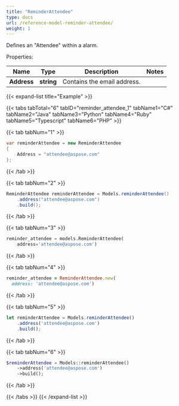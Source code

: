 ```yaml
---
title: "ReminderAttendee"
type: docs
url: /reference-model-reminder-attendee/
weight: 1
---
```

Defines an \"Attendee\" within a alarm.

Properties:

Name | Type | Description | Notes
---- | ---- | ----------- | -----
**Address** | **string** | Contains the email address. | 


{{< expand-list title="Example" >}}

{{< tabs tabTotal="6" tabID="reminder_attendee_1" tabName1="C#" tabName2="Java" tabName3="Python" tabName4="Ruby" tabName5="Typescript" tabName6="PHP" >}}

{{< tab tabNum="1" >}}

```csharp
var reminderAttendee = new ReminderAttendee
{
    Address = "attendee@aspose.com"
};
```

{{< /tab >}}

{{< tab tabNum="2" >}}

```java
ReminderAttendee reminderAttendee = Models.reminderAttendee()
    .address("attendee@aspose.com")
    .build();
```

{{< /tab >}}

{{< tab tabNum="3" >}}

```python
reminder_attendee = models.ReminderAttendee(
    address='attendee@aspose.com')
```

{{< /tab >}}

{{< tab tabNum="4" >}}

```ruby
reminder_attendee = ReminderAttendee.new(
  address: 'attendee@aspose.com')
```

{{< /tab >}}

{{< tab tabNum="5" >}}

```typescript
let reminderAttendee = Models.reminderAttendee()
    .address('attendee@aspose.com')
    .build();
```

{{< /tab >}}

{{< tab tabNum="6" >}}

```php
$reminderAttendee = Models::reminderAttendee()
    ->address('attendee@aspose.com')
    ->build();
```

{{< /tab >}}

{{< /tabs >}}
{{< /expand-list >}}

